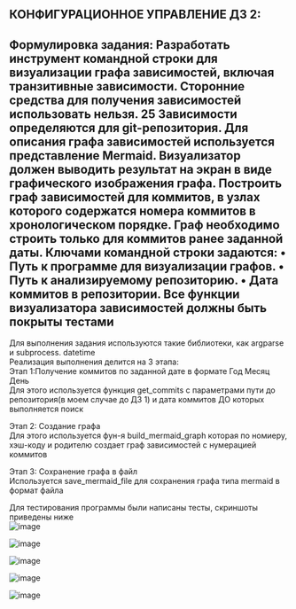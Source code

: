 КОНФИГУРАЦИОННОЕ УПРАВЛЕНИЕ ДЗ 2:
--------------------------------------------------------------------------------
Формулировка задания:
Разработать инструмент командной строки для визуализации графа
зависимостей, включая транзитивные зависимости. Сторонние средства для
получения зависимостей использовать нельзя.
25
Зависимости определяются для git-репозитория. Для описания графа
зависимостей используется представление Mermaid. Визуализатор должен
выводить результат на экран в виде графического изображения графа.
Построить граф зависимостей для коммитов, в узлах которого содержатся
номера коммитов в хронологическом порядке. Граф необходимо строить только
для коммитов ранее заданной даты.
Ключами командной строки задаются:
• Путь к программе для визуализации графов.
• Путь к анализируемому репозиторию.
• Дата коммитов в репозитории.
Все функции визуализатора зависимостей должны быть покрыты тестами
--------------------------------------------------------------------------------
Для выполнения задания используются такие библиотеки, как argparse и subprocess. datetime  
Реализация выполнения делится на 3 этапа:   
Этап 1:Получение коммитов по заданной дате в формате Год Месяц День  
Для этого используется функция get_commits с параметрами пути до репозитория(в моем случае до ДЗ 1) и дата коммитов ДО которых выполняется поиск  
  
Этап 2: Создание графа  
Для этого используется фун-я build_mermaid_graph которая по номиеру, хэш-коду и родителю создает граф зависимостей с нумерацией коммитов  
  
Этап 3: Сохранение графа в файл  
Используется save_mermaid_file для сохранения графа типа mermaid в формат файла  
  
Для тестирования программы были написаны тесты, скриншоты приведены ниже  
![image](https://github.com/user-attachments/assets/6eb7d927-20db-4ddc-9436-858986e30bcc)

![image](https://github.com/user-attachments/assets/a25326c5-bd0c-4d7f-b517-da299208c2de)

![image](https://github.com/user-attachments/assets/6b8fce70-2975-40d6-a3f1-d7e31af74779)

![image](https://github.com/user-attachments/assets/9213ef6d-9fd6-4fb7-9aff-b1c7847e3b5d)

![image](https://github.com/user-attachments/assets/9e5b0b5e-9043-43d6-b632-3fd59f5f1854)
